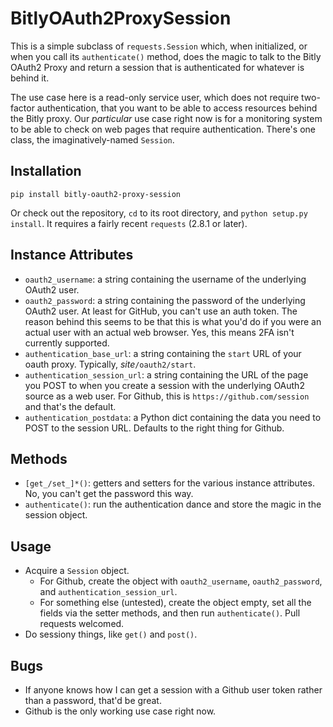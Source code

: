 # BitlyOAuth2ProxySession

This is a simple subclass of `requests.Session` which, when initialized,
or when you call its `authenticate()` method, does the magic to talk to
the Bitly OAuth2 Proxy and return a session that is authenticated for
whatever is behind it.

The use case here is a read-only service user, which does not require
two-factor authentication, that you want to be able to access resources
behind the Bitly proxy.  Our _particular_ use case right now is for a
monitoring system to be able to check on web pages that require
authentication.  There's one class, the imaginatively-named `Session`.

## Installation

`pip install bitly-oauth2-proxy-session`

Or check out the repository, `cd` to its root directory, and `python
setup.py install`.  It requires a fairly recent `requests` (2.8.1 or
later).

## Instance Attributes

* `oauth2_username`: a string containing the username of the underlying
  OAuth2 user.
* `oauth2_password`: a string containing the password of the underlying
  OAuth2 user.  At least for GitHub, you can't use an auth token.  The
  reason behind this seems to be that this is what you'd do if you were
  an actual user with an actual web browser.  Yes, this means 2FA isn't
  currently supported.
* `authentication_base_url`: a string containing the `start` URL of your
  oauth proxy.  Typically, _site_`/oauth2/start`.
* `authentication_session_url`: a string containing the URL of the page
  you POST to when you create a session with the underlying OAuth2
  source as a web user.  For Github, this is
  `https://github.com/session` and that's the default.
* `authentication_postdata`: a Python dict containing the data you need
  to POST to the session URL.  Defaults to the right thing for Github.

## Methods

* `[get_/set_]*()`: getters and setters for the various instance
  attributes.  No, you can't get the password this way.
* `authenticate()`: run the authentication dance and store the magic in
  the session object.

## Usage

* Acquire a `Session` object.
  * For Github, create the object with `oauth2_username`,
    `oauth2_password`, and `authentication_session_url`.
  * For something else (untested), create the object empty, set all the
    fields via the setter methods, and then run `authenticate()`.  Pull
    requests welcomed.
* Do sessiony things, like `get()` and `post()`.

## Bugs

* If anyone knows how I can get a session with a Github user token
  rather than a password, that'd be great.
* Github is the only working use case right now.



